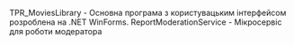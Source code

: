 TPR_MoviesLibrary - Основна програма з користувацьким інтерфейсом розроблена на .NET WinForms.
ReportModerationService - Мікросервіс для роботи модератора

